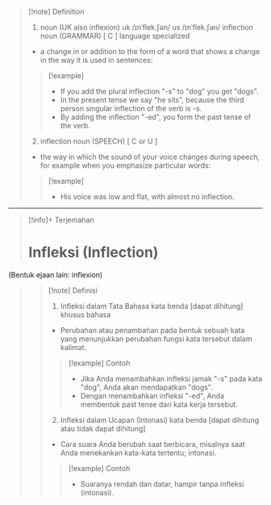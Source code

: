 >[!note] Definition
>1. noun (UK also inflexion)
uk  /ɪnˈflek.ʃən/ us  /ɪnˈflek.ʃən/
inflection noun (GRAMMAR)
[ C ]   language   specialized
>- a change in or addition to the form of a word that shows a change in the way it is used in sentences:
> > [!example] 
> > - If you add the plural inflection "-s" to "dog" you get "dogs".
> > - In the present tense we say "he sits", because the third person singular inflection of the verb is -s.
> > - By adding the inflection "-ed", you form the past tense of the verb.
> 2. inflection noun (SPEECH)
[ C or U ]
>- the way in which the sound of your voice changes during speech, for example when you emphasize particular words:
> > [!example] 
> > - His voice was low and flat, with almost no inflection.

---

>[!info]+ Terjemahan
> # Infleksi (Inflection)
(Bentuk ejaan lain: inflexion)
> > [!note] Definisi
> > 1. Infleksi dalam Tata Bahasa
>kata benda [dapat dihitung] khusus bahasa
> > - Perubahan atau penambahan pada bentuk sebuah kata yang menunjukkan perubahan fungsi kata tersebut dalam kalimat.
> > > [!example] Contoh
> > > - Jika Anda menambahkan infleksi jamak "-s" pada kata "dog", Anda akan mendapatkan "dogs".
> > > - Dengan menambahkan infleksi "-ed", Anda membentuk past tense dari kata kerja tersebut.
> > 2. Infleksi dalam Ucapan (Intonasi)
>kata benda [dapat dihitung atau tidak dapat dihitung]
> > - Cara suara Anda berubah saat berbicara, misalnya saat Anda menekankan kata-kata tertentu; intonasi.
> > > [!example] Contoh
> > > - Suaranya rendah dan datar, hampir tanpa infleksi (intonasi).


